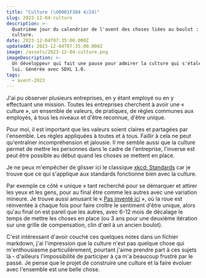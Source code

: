 ```yaml
---
title: "Culture (\U0001F384 4/24)"
slug: 2023-12-04-culture
description: >-
  Quatrième jour du calendrier de l'avent des choses liées au boulot : la
  culture.
date: 2023-12-04T07:35:00.000Z
updatedAt: 2023-12-04T07:35:00.000Z
image: /assets/2023-12-04-culture.png
imageDescription: >-
  Un développeur qui fait une pause pour admirer la culture qui s'étale devant
  lui. Générée avec SDXL 1.0.
tags:
  - avent-2023
---
```


J'ai pu observer plusieurs entreprises, en y étant employé ou en y effectuant une mission. Toutes les entreprises cherchent à avoir une « culture », un ensemble de valeurs, de pratiques, de règles communes aux employés, à tous les niveaux et d'être reconnue, d'être unique.

Pour moi, il est important que les valeurs soient claires et partagées par l'ensemble. Les règles appliquées à toutes et à tous. Faillir à cela ne peut qu'entraîner incompréhension et jalousie. Il me semble aussi que la culture permet de mettre les personnes dans le cadre de l'entreprise, l'inverse est peut être possible au début quand les choses se mettent en place.

Je ne peux m'empêcher de glisser ici le classique [xkcd: Standards](https://xkcd.com/927/) car je trouve que ce qui s'applique aux standards fonctionne bien avec la culture.

Par exemple ce côté « unique » tant recherché pour se démarquer et attirer les yeux et les gens, pour au final être comme les autres avec une variation mineure. Je trouve aussi amusant le « [Pas inventé ici](https://fr.wikipedia.org/wiki/Not_invented_here) », où la roue est réinventée à chaque fois pour faire croître le sentiment d'être unique, alors qu'au final on est pareil que les autres, avec 6-12 mois de décalage le temps de mettre les choses en place (ou 3 ans pour une deuxième itération sur une grille de compensation, clin d'œil à un ancien boulot).

C'est intéressant d'avoir couché ces quelques notes dans un fichier markdown, j'ai l'impression que la culture n'est pas quelque chose qui m'enthousiasme particulièrement, pourtant j'aime prendre part à ces sujets là - d'ailleurs l'impossibilité de participer à ça m'a beaucoup frustré par le passé. Je pense que le projet de construire une culture et la faire évoluer avec l'ensemble est une belle chose.
